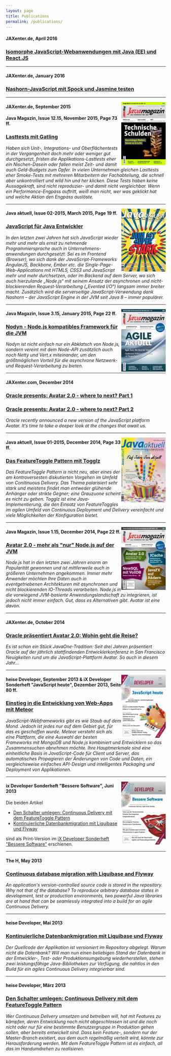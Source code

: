 ```yaml
---
layout: page
title: Publications
permalink: /publications/
---
```


#### JAXenter.de, April 2016

### [Isomorphe JavaScript-Webanwendungen mit Java (EE) und React.JS](https://jaxenter.de/isomorphe-javascript-webanwendungen-mit-java-ee-und-react-js-38266)

---

#### JAXenter.de, January 2016

### [Nashorn-JavaScript mit Spock und Jasmine testen](https://jaxenter.de/nashorn-javascript-mit-spock-und-jasmine-testen-33109)

---

<a href="https://jaxenter.de/mit-dem-testen-von-anwendungen-ist-es-so-eine-last-erst-recht-mit-lasttests-27564">
  <img src="/images/javamagazin_12_15.jpg" style="max-width: 140px; float: right"/>
</a>

#### JAXenter.de, September 2015
#### Java Magazin, Issue 12.15, November 2015, Page 73 ff.

### [Lasttests mit Gatling](https://jaxenter.de/mit-dem-testen-von-anwendungen-ist-es-so-eine-last-erst-recht-mit-lasttests-27564)

_Haben sich Unit-, Integrations- und Oberflächentests in der Vergangenheit doch mehr oder weniger gut durchgesetzt, fristen die Applikations-Lasttests eher ein Nischen-Dasein oder fallen meist Zeit- und damit auch Geld-Budgets zum Opfer. In vielen Unternehmen gleichen Lasttests eher Smoke-Tests mit mehreren Mitarbeitern der Fachabteilung, die schnell aber unkontrolliert und wild hin und her klicken. Diese Tests haben keine Aussagekraft, sind nicht reproduzier- und damit nicht vergleichbar. Wenn ein Performance-Engpass auftritt, weiß man nicht, wer was geklickt hat und welche Aktion den Engpass auslöste._

---

<a href="http://www.ijug.eu/java-aktuell/das-magazin.html">
  <img src="/images/javaaktuell_02-2015.png" style="width: 140px; float: right"/>
</a>

#### Java aktuell, Issue 02-2015, March 2015, Page 19 ff.

### [JavaScript für Java Entwickler](https://drive.google.com/file/d/0ByOO_PCpY8u-RjNKSVY0TmhINUU/view?usp=sharing)

_In den letzten zwei Jahren hat sich JavaScript wieder mehr und mehr als ernst zu nehmende Programmiersprache auch in Unternehmens- anwendungen durchgesetzt. Sei es im Frontend (Browser), wo sich dank der JavaScript-Frameworks AngularJS, Backbone, Ember etc. die Single-Page-Web-Applications mit HTML5, CSS3 und JavaScript mehr und mehr durchsetzen, oder im Backend auf dem Server, wo sich auch hierzulande „Node.js“ mit seinem Ansatz der asynchronen und nicht-blockierenden Request-Verarbeitung („Evented I/O“) langsam immer breiter macht. Zusätzlich wird die serverseitige JavaScript-Verwendung dank Nashorn – der JavaScript Engine in der JVM seit Java 8 – immer populärer._

---

<a href="https://jaxenter.de/Java-Magazin-315-178647">
  <img src="/images/javamagazin_03-15.jpg" style="width: 140px; float: right"/>
</a>

#### Java Magazin, Issue 3.15, January 2015, Page 22 ff.

### [Nodyn - Node.js kompatibles Framework für die JVM](http://jaxenter.de/artikel/nodyn-178651)

_Nodyn ist nicht einfach nur ein Abklatsch von Node.js, sondern vereint mit dem Node-API zusätzlich auch noch Netty und Vert.x miteinander, um den größtmöglichen Vorteil für die asynchrone Netzwerk- und Request-Verarbeitung zu bieten._

---

#### JAXenter.com, December 2014

### [Oracle presents: Avatar 2.0 - where to next? Part 1](http://jaxenter.com/avatar-2-0-112856.html)

### [Oracle presents: Avatar 2.0 - where to next? Part 2](http://jaxenter.com/avatar-2-0-part-2-112860.html)

_Oracle recently announced a new version of the JavaScript platform Avatar. It’s time to take a deeper look at the changes that await us._

---

<a href="http://www.ijug.eu/java-aktuell/das-magazin.html">
  <img src="/images/javaaktuell_01-2015.jpg" style="width: 140px; float: right"/>
</a>

#### Java aktuell, Issue 01-2015, December 2014, Page 33 ff.

### [Das FeatureToggle Pattern mit Togglz](https://drive.google.com/file/d/0ByOO_PCpY8u-RHpkT1AyX3doSm8/view?usp=sharing)

_Das FeatureToggle Pattern is nicht neu, aber eines der am kontroversesten diskutierten Vorgehen im Umfeld von Conitinuous Delivery. Das Thema polarisiert sehr stark und meistens findet man entweder glühende Anhänger oder strikte Gegner; eine Grauzuone scheint es nicht zu geben. Togglz ist eine Java-Implementierung, die den Einsatz von FeatureToggles im agilen Umfeld von Continuous Deployment und Delivery vereinfacht und viele Möglichkeiten der Konfiguration bietet._

---

<a href="https://jaxenter.de/Java-Magazin/Java-Magazin-115-177685">
  <img src="/images/javamagazin_01-15.jpg" style="width: 140px; float: right"/>
</a>

#### Java Magazin, Issue 1.15, December 2014, Page 22 ff.

### [Avatar 2.0 - mehr als "nur" Node.js auf der JVM](http://jaxenter.de/artikel/avatar-20-177697)

_Node.js hat in den letzten zwei Jahren enorm an Popularität gewonnen und ist mittlerweile auch in größeren Unternehmen angekommen. Immer mehr Anwender möchten Ihre Daten auch in eventgetriebenen Architekturen mit asynchronen und nicht blockierenden IO-Threads verarbeiten. Node.js in die vorwiegend JVM-basierte Anwendungslandschaft zu integrieren, ist jedoch nicht immer einfach. Gut, dass es Alternativen gibt. Avatar ist eine davon._

---

#### JAXenter.de, October 2014

### [Oracle präsentiert Avatar 2.0: Wohin geht die Reise?](http://jaxenter.de/artikel/avatar-2-0-176628)

_Es ist schon ein Stück JavaOne-Tradition: Seit drei Jahren präsentiert Oracle auf der jährlich stattfindenden Entwicklerkonferenz in San Francisco Neuigkeiten rund um die JavaScript-Plattform Avatar. So auch in diesem Jahr..._

---

<a href="http://shop.heise.de/katalog/ix-developer-javascript-heute-2014">
  <img src="/images/ix_javascript.jpg" style="width: 140px; float: right"/>
</a>

#### heise Developer, September 2013 & iX Developer Sonderheft "JavaScript heute", Dezember 2013, Seite 80 ff.

### [Einstieg in die Entwicklung von Web-Apps mit Meteor](http://heise.de/-1949891)

_JavaScript-Webframeworks gibt es wie Staub auf dem Mond. Jedoch ist jedes nur auf dem Gebiet gut, für das es geschaffen wurde. Meteor versteht sich als eine Plattform, die eine Auswahl der besten Frameworks mit MongoDB und Node.js kombiniert und Entwicklern so das Zusammensuchen abnehmen möchte. Ihre Hauptmerkmale sind eine einheitliche Basis in JavaScript-Code für Client und Server, das automatisches Propagieren der Änderungen von Code und Daten, ein vergleichsweise einfaches API-Design und intelligentes Packaging und Deployment von Applikationen._

---

<a href="http://shop.heise.de/katalog/ix-developer-bessere-software-3-2013">
  <img src="/images/ix_developer_bessere_software.jpg" style="width: 140px; float: right"/>
</a>

#### ix Developer Sonderheft "Bessere Software", Juni 2013

Die beiden Artikel  

*   [Den Schalter umlegen: Continuous Delivery mit dem FeatureToggle Pattern](http://blog.n-k.de/p/publikationen.html#featuretoggle)
*   [Kontinuierliche Datenbankmigration mit Liquibase und Flyway](http://blog.n-k.de/p/publikationen.html#dbmigration)

sind als Print-Version im [iX Developer Sonderheft "Bessere Software"](http://shop.heise.de/katalog/ix-developer-bessere-software-3-2013) erschienen.

---

#### The H, May 2013

### [Continuous database migration with Liquibase and Flyway](http://h-online.com/-1860080)

_An application's version-controlled source code is stored in the repository. Why not that of the database? To reproduce arbitrary database states in development, test or production environments, two powerful Java libraries are at hand that can be seamlessly integrated into a build for an agile Continuous Delivery._

---

#### heise Developer, Mai 2013

### [Kontinuierliche Datenbankmigration mit Liquibase und Flyway](http://heise.de/-1857773)

_Der Quellcode der Applikation ist versioniert im Repository abgelegt. Warum nicht die Datenbank? Will man nun einen beliebigen Stand der Datenbank in der Entwickler-, Test- oder Produktionsumgebung wiederherstellen, stehen zwei leistungsfähige Java-Bibliotheken zur Verfügung, die nahtlos in den Build für ein agiles Continuous Delivery integrierbar sind._

---

#### heise Developer, März 2013

### [Den Schalter umlegen: Continuous Delivery mit dem FeatureToggle Pattern](http://heise.de/-1825477)

_Wer Continuous Delivery umsetzen und betreiben will, hat mit Features zu kämpfen, deren Entwicklung noch nicht abgeschlossen ist und die noch nicht oder nur für eine bestimmte Benutzergruppe in Produktion gehen sollen, aber bereits entwickelt sind. Dass kein Feature-, sondern nur der Master-Branch existiert, aus dem auch regelmäßig verteilt wird, könnte zur Herausforderung werden. Mit dem FeatureToggle Pattern ist es einfach, all das im Handumdrehen zu realisieren._
